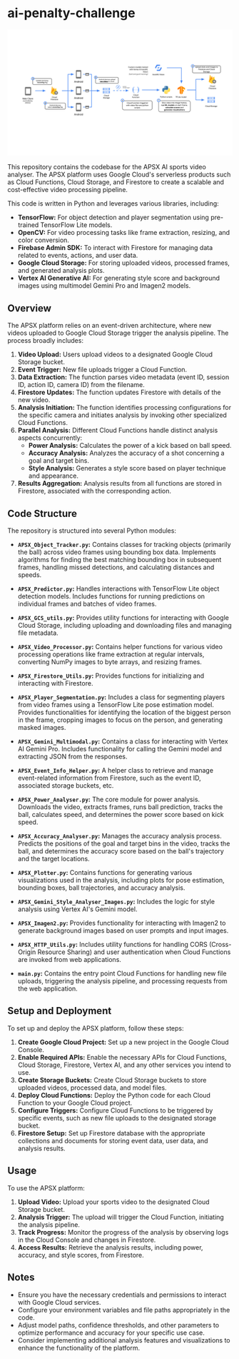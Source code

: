 # ai-penalty-challenge

![arcitecture](arcitecture.svg)

This repository contains the codebase for the APSX AI sports video analyser. The APSX platform uses Google Cloud's serverless products such as Cloud Functions, Cloud Storage, and Firestore to create a scalable and cost-effective video processing pipeline. 

This code is written in Python and leverages various libraries, including:

* **TensorFlow:** For object detection and player segmentation using pre-trained TensorFlow Lite models.
* **OpenCV:** For video processing tasks like frame extraction, resizing, and color conversion.
* **Firebase Admin SDK:** To interact with Firestore for managing data related to events, actions, and user data.
* **Google Cloud Storage:** For storing uploaded videos, processed frames, and generated analysis plots. 
* **Vertex AI Generative AI:** For generating style score and background images using multimodel Gemini Pro and Imagen2 models.

## Overview

The APSX platform relies on an event-driven architecture, where new videos uploaded to Google Cloud Storage trigger the analysis pipeline. The process broadly includes:

1. **Video Upload:** Users upload videos to a designated Google Cloud Storage bucket.
2. **Event Trigger:** New file uploads trigger a Cloud Function. 
3. **Data Extraction:** The function parses video metadata (event ID, session ID, action ID, camera ID) from the filename.
4. **Firestore Updates:**  The function updates Firestore with details of the new video.
5. **Analysis Initiation:** The function identifies processing configurations for the specific camera and initiates analysis by invoking other specialized Cloud Functions.
6. **Parallel Analysis:** Different Cloud Functions handle distinct analysis aspects concurrently:
   * **Power Analysis:** Calculates the power of a kick based on ball speed.
   * **Accuracy Analysis:** Analyzes the accuracy of a shot concerning a goal and target bins.
   * **Style Analysis:**  Generates a style score based on player technique and appearance.
7. **Results Aggregation:** Analysis results from all functions are stored in Firestore, associated with the corresponding action.

## Code Structure

The repository is structured into several Python modules:

* **`APSX_Object_Tracker.py`:** Contains classes for tracking objects (primarily the ball) across video frames using bounding box data. Implements algorithms for finding the best matching bounding box in subsequent frames, handling missed detections, and calculating distances and speeds.

* **`APSX_Predictor.py`:**  Handles interactions with TensorFlow Lite object detection models. Includes functions for running predictions on individual frames and batches of video frames.

* **`APSX_GCS_utils.py`:**  Provides utility functions for interacting with Google Cloud Storage, including uploading and downloading files and managing file metadata.

* **`APSX_Video_Processor.py`:**  Contains helper functions for various video processing operations like frame extraction at regular intervals, converting NumPy images to byte arrays, and resizing frames.

* **`APSX_Firestore_Utils.py`:** Provides functions for initializing and interacting with Firestore. 

* **`APSX_Player_Segmentation.py`:** Includes a class for segmenting players from video frames using a TensorFlow Lite pose estimation model.  Provides functionalities for identifying the location of the biggest person in the frame, cropping images to focus on the person, and generating masked images.

* **`APSX_Gemini_Multimodal.py`:**  Contains a class for interacting with Vertex AI Gemini Pro. Includes functionality for calling the Gemini model and extracting JSON from the responses.

* **`APSX_Event_Info_Helper.py`:**  A helper class to retrieve and manage event-related information from Firestore, such as the event ID, associated storage buckets, etc. 

* **`APSX_Power_Analyser.py`:**  The core module for power analysis.  Downloads the video, extracts frames, runs ball prediction, tracks the ball, calculates speed, and determines the power score based on kick speed. 

* **`APSX_Accuracy_Analyser.py`:**  Manages the accuracy analysis process. Predicts the positions of the goal and target bins in the video, tracks the ball, and determines the accuracy score based on the ball's trajectory and the target locations.

* **`APSX_Plotter.py`:**  Contains functions for generating various visualizations used in the analysis, including plots for pose estimation, bounding boxes, ball trajectories, and accuracy analysis.

* **`APSX_Gemini_Style_Analyser_Images.py`:** Includes the logic for style analysis using Vertex AI's Gemini model. 

* **`APSX_Imagen2.py`:**  Provides functionality for interacting with Imagen2 to generate background images based on user prompts and input images. 

* **`APSX_HTTP_Utils.py`:**  Includes utility functions for handling CORS (Cross-Origin Resource Sharing) and user authentication when Cloud Functions are invoked from web applications. 

* **`main.py`:**  Contains the entry point Cloud Functions for handling new file uploads, triggering the analysis pipeline, and processing requests from the web application.

## Setup and Deployment

To set up and deploy the APSX platform, follow these steps:

1. **Create Google Cloud Project:**  Set up a new project in the Google Cloud Console. 
2. **Enable Required APIs:**  Enable the necessary APIs for Cloud Functions, Cloud Storage, Firestore, Vertex AI, and any other services you intend to use.
3. **Create Storage Buckets:** Create Cloud Storage buckets to store uploaded videos, processed data, and model files. 
4. **Deploy Cloud Functions:**  Deploy the Python code for each Cloud Function to your Google Cloud project. 
5. **Configure Triggers:** Configure Cloud Functions to be triggered by specific events, such as new file uploads to the designated storage bucket.
6. **Firestore Setup:**  Set up Firestore database with the appropriate collections and documents for storing event data, user data, and analysis results.

## Usage

To use the APSX platform:

1. **Upload Video:**  Upload your sports video to the designated Cloud Storage bucket.
2. **Analysis Trigger:**  The upload will trigger the Cloud Function, initiating the analysis pipeline. 
3. **Track Progress:**  Monitor the progress of the analysis by observing logs in the Cloud Console and changes in Firestore. 
4. **Access Results:** Retrieve the analysis results, including power, accuracy, and style scores, from Firestore. 

## Notes

* Ensure you have the necessary credentials and permissions to interact with Google Cloud services.
* Configure your environment variables and file paths appropriately in the code. 
* Adjust model paths, confidence thresholds, and other parameters to optimize performance and accuracy for your specific use case. 
* Consider implementing additional analysis features and visualizations to enhance the functionality of the platform. 
